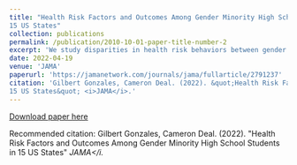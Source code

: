 ```yaml
---
title: "Health Risk Factors and Outcomes Among Gender Minority High School Students in
15 US States"
collection: publications
permalink: /publication/2010-10-01-paper-title-number-2
excerpt: 'We study disparities in health risk behaviors between gender minority adolescents and cisgender adolescents. We also examine gender questioning adolescents and the health disparities they experience.'
date: 2022-04-19
venue: 'JAMA'
paperurl: 'https://jamanetwork.com/journals/jama/fullarticle/2791237'
citation: 'Gilbert Gonzales, Cameron Deal. (2022). &quot;Health Risk Factors and Outcomes Among Gender Minority High School Students in
15 US States&quot; <i>JAMA</i>.'
---
```


[Download paper here](https://jamanetwork.com/journals/jama/fullarticle/2791237)

Recommended citation: Gilbert Gonzales, Cameron Deal. (2022). &quot;Health Risk Factors and Outcomes Among Gender Minority High School Students in
15 US States&quot; <i>JAMA</i.
